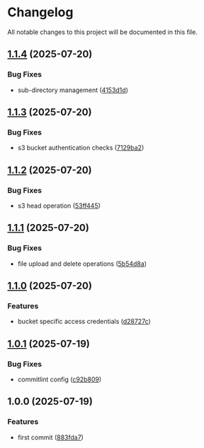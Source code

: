 # Changelog

All notable changes to this project will be documented in this file.

## [1.1.4](https://github.com/forepath/laravel-s3-server/compare/v1.1.3...v1.1.4) (2025-07-20)


### Bug Fixes

* sub-directory management ([4153d1d](https://github.com/forepath/laravel-s3-server/commit/4153d1d2abd8eb4a40b492c37da729d2106d2663))

## [1.1.3](https://github.com/forepath/laravel-s3-server/compare/v1.1.2...v1.1.3) (2025-07-20)


### Bug Fixes

* s3 bucket authentication checks ([7129ba2](https://github.com/forepath/laravel-s3-server/commit/7129ba2d941dfa39b3fc7d4e7f7a971ecec92687))

## [1.1.2](https://github.com/forepath/laravel-s3-server/compare/v1.1.1...v1.1.2) (2025-07-20)


### Bug Fixes

* s3 head operation ([53ff445](https://github.com/forepath/laravel-s3-server/commit/53ff445c837bc6b5d34c80b4bd6a829d90d4ef27))

## [1.1.1](https://github.com/forepath/laravel-s3-server/compare/v1.1.0...v1.1.1) (2025-07-20)


### Bug Fixes

* file upload and delete operations ([5b54d8a](https://github.com/forepath/laravel-s3-server/commit/5b54d8a21cf2511c5536369ae7c5befe46951303))

## [1.1.0](https://github.com/forepath/laravel-s3-server/compare/v1.0.1...v1.1.0) (2025-07-20)


### Features

* bucket specific access credentials ([d28727c](https://github.com/forepath/laravel-s3-server/commit/d28727c5021656d5f6038756aba1b990e0ce0cd7))

## [1.0.1](https://github.com/forepath/laravel-s3-server/compare/v1.0.0...v1.0.1) (2025-07-19)


### Bug Fixes

* commitlint config ([c92b809](https://github.com/forepath/laravel-s3-server/commit/c92b809867bd348a224304571ef170448062618e))

## 1.0.0 (2025-07-19)


### Features

* first commit ([883fda7](https://github.com/forepath/laravel-s3-server/commit/883fda7fbd3f4b183eeefac3dbde7c562b9260e2))
